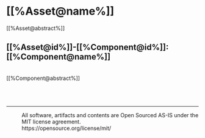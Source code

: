 # [[%Asset@name%]]

[[%Asset@abstract%]]

## [[%Asset@id%]]-[[%Component@id%]]: [[%Component@name%]]

<br>
[[%Component@abstract%]]

<br>
<br>
<br>
<br>

---
<dd>All software, artifacts and contents are Open Sourced AS-IS under the MIT license agreement.<br>
https://opensource.org/license/mit/ <br></dd>

